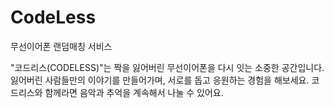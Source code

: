 # CodeLess
무선이어폰 랜덤매칭 서비스 

"코드리스(CODELESS)"는 짝을 잃어버린 무선이어폰을 다시 잇는 소중한 공간입니다.
잃어버린 사람들만의 이야기를 만들어가며, 서로를 돕고 응원하는 경험을 해보세요.
코드리스와 함께라면 음악과 추억을 계속해서 나눌 수 있어요.
